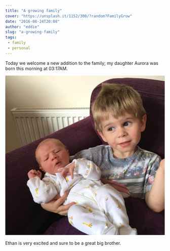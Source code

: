 ```yaml
---
title: "A growing family"
cover: "https://unsplash.it/1152/300/?random?FamilyGrow"
date: "2016-08-24T20:08"
author: "eddie"
slug: "a-growing-family"
tags:
 - family
 - personal
---
```

Today we welcome a new addition to the family; my daughter Aurora was born this morning at 03:17AM.

![Aurora and Ethan](/images/aurora-and-ethan.jpg)

Ethan is very excited and sure to be a great big brother.

